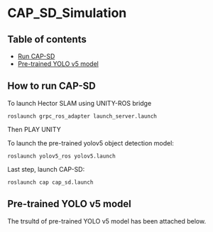 # CAP_SD_Simulation

## Table of contents
- [Run CAP-SD](#How-to-run-CAP-SD)
- [Pre-trained YOLO v5 model](#Pre-trained-YOLO-v5-model)

## How to run CAP-SD

To launch Hector SLAM using UNITY-ROS bridge

    roslaunch grpc_ros_adapter launch_server.launch

Then PLAY UNITY

To launch the pre-trained yolov5 object detection model:

    roslaunch yolov5_ros yolov5.launch

Last step, launch CAP-SD:

    roslaunch cap cap_sd.launch

## Pre-trained YOLO v5 model
The trsultd of pre-trained YOLO v5 model has been attached below.